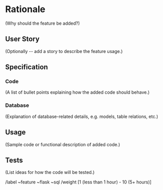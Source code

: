 # Rationale

(Why should the feature be added?)

## User Story

(Optionally -- add a story to describe the feature usage.)

## Specification

### Code

(A list of bullet points explaining how the added code should behave.)

### Database

(Explanation of database-related details, e.g. models, table relations, etc.)

## Usage

(Sample code or functional description of added code.)

## Tests

(List ideas for how the code will be tested.)


/label ~feature ~flask ~sql
/weight [1 (less than 1 hour) - 10 (5+ hours)]
